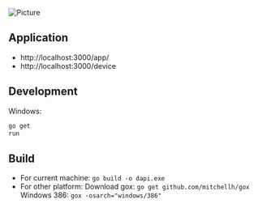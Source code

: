 ![Picture](http://www.miraway.vn/templates/webdemo/images/logo.png)

## Application
- http://localhost:3000/app/
- http://localhost:3000/device

## Development
Windows:
```sh
go get
run
```

## Build
- For current machine: `go build -o dapi.exe`
- For other platform:
Download gox: `go get github.com/mitchellh/gox`
Windows 386: `gox -osarch="windows/386"`

